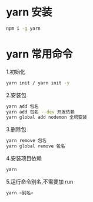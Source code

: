 # yarn 安装
```bash
npm i -g yarn
```

# yarn 常用命令
1.初始化
```bash
yarn init / yarn init -y
```

2.安装包
```bash
yarn add 包名
yarn add 包名 --dev 开发依赖
yarn global add nodemon 全局安装
```
3.删除包
```bash
yarn remove 包名
yarn global remove 包名
```

4.安装项目依赖
```bash
yarn
```
5.运行命令别名,不需要加 run
```bash
yarn <别名>
```


